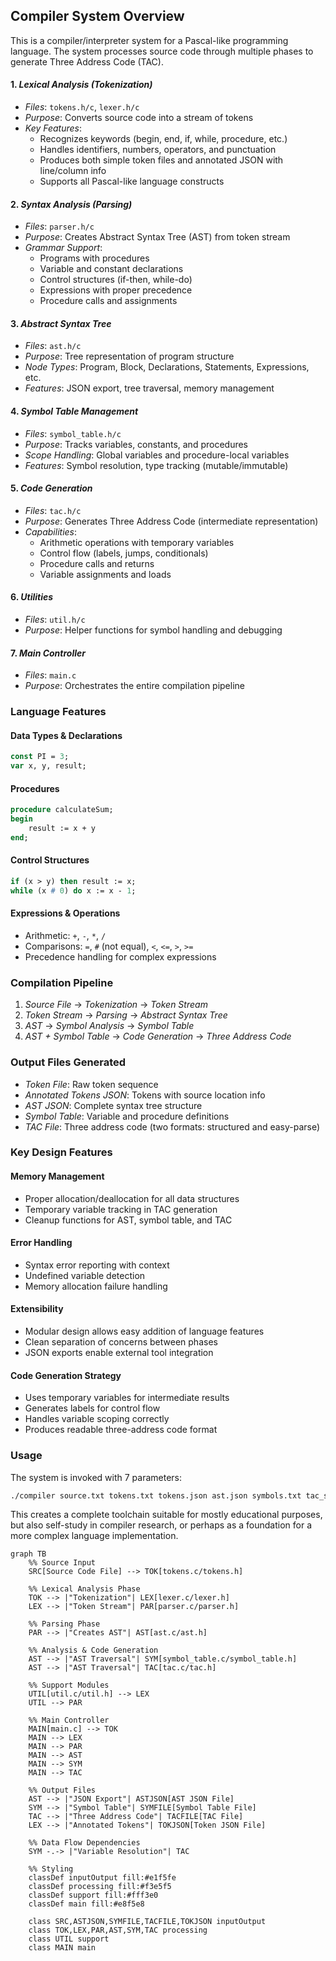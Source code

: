 
## Compiler System Overview

This is a compiler/interpreter system for a Pascal-like programming language.
The system processes source code through multiple phases to generate Three Address Code (TAC).


#### 1. *Lexical Analysis (Tokenization)*
- *Files*: `tokens.h/c`, `lexer.h/c`
- *Purpose*: Converts source code into a stream of tokens
- *Key Features*:
  - Recognizes keywords (begin, end, if, while, procedure, etc.)
  - Handles identifiers, numbers, operators, and punctuation
  - Produces both simple token files and annotated JSON with line/column info
  - Supports all Pascal-like language constructs

#### 2. *Syntax Analysis (Parsing)*
- *Files*: `parser.h/c`
- *Purpose*: Creates Abstract Syntax Tree (AST) from token stream
- *Grammar Support*:
  - Programs with procedures
  - Variable and constant declarations
  - Control structures (if-then, while-do)
  - Expressions with proper precedence
  - Procedure calls and assignments

#### 3. *Abstract Syntax Tree*
- *Files*: `ast.h/c`
- *Purpose*: Tree representation of program structure
- *Node Types*: Program, Block, Declarations, Statements, Expressions, etc.
- *Features*: JSON export, tree traversal, memory management

#### 4. *Symbol Table Management*
- *Files*: `symbol_table.h/c`
- *Purpose*: Tracks variables, constants, and procedures
- *Scope Handling*: Global variables and procedure-local variables
- *Features*: Symbol resolution, type tracking (mutable/immutable)

#### 5. *Code Generation*
- *Files*: `tac.h/c`
- *Purpose*: Generates Three Address Code (intermediate representation)
- *Capabilities*:
  - Arithmetic operations with temporary variables
  - Control flow (labels, jumps, conditionals)
  - Procedure calls and returns
  - Variable assignments and loads


#### 6. *Utilities*
- *Files*: `util.h/c`
- *Purpose*: Helper functions for symbol handling and debugging

#### 7. *Main Controller*
- *Files*: `main.c`
- *Purpose*: Orchestrates the entire compilation pipeline


### Language Features

#### Data Types & Declarations
```pascal
const PI = 3;
var x, y, result;
```

#### Procedures
```pascal
procedure calculateSum;
begin
    result := x + y
end;
```

#### Control Structures
```pascal
if (x > y) then result := x;
while (x # 0) do x := x - 1;
```

#### Expressions & Operations
- Arithmetic: `+`, `-`, `*`, `/`
- Comparisons: `=`, `#` (not equal), `<`, `<=`, `>`, `>=`
- Precedence handling for complex expressions

### Compilation Pipeline

1. *Source File* → *Tokenization* → *Token Stream*
2. *Token Stream* → *Parsing* → *Abstract Syntax Tree*
3. *AST* → *Symbol Analysis* → *Symbol Table*
4. *AST + Symbol Table* → *Code Generation* → *Three Address Code*

### Output Files Generated

- *Token File*: Raw token sequence
- *Annotated Tokens JSON*: Tokens with source location info
- *AST JSON*: Complete syntax tree structure
- *Symbol Table*: Variable and procedure definitions
- *TAC File*: Three address code (two formats: structured and easy-parse)

### Key Design Features

#### Memory Management
- Proper allocation/deallocation for all data structures
- Temporary variable tracking in TAC generation
- Cleanup functions for AST, symbol table, and TAC

#### Error Handling
- Syntax error reporting with context
- Undefined variable detection
- Memory allocation failure handling

#### Extensibility
- Modular design allows easy addition of language features
- Clean separation of concerns between phases
- JSON exports enable external tool integration

#### Code Generation Strategy
- Uses temporary variables for intermediate results
- Generates labels for control flow
- Handles variable scoping correctly
- Produces readable three-address code format


### Usage

The system is invoked with 7 parameters:
```bash
./compiler source.txt tokens.txt tokens.json ast.json symbols.txt tac_structured.txt tac_simple.txt
```

This creates a complete toolchain suitable for mostly educational purposes,
but also self-study in compiler research, or perhaps as a foundation for a
more complex language implementation.


```mermaid
graph TB
    %% Source Input
    SRC[Source Code File] --> TOK[tokens.c/tokens.h]
    
    %% Lexical Analysis Phase
    TOK --> |"Tokenization"| LEX[lexer.c/lexer.h]
    LEX --> |"Token Stream"| PAR[parser.c/parser.h]
    
    %% Parsing Phase
    PAR --> |"Creates AST"| AST[ast.c/ast.h]
    
    %% Analysis & Code Generation
    AST --> |"AST Traversal"| SYM[symbol_table.c/symbol_table.h]
    AST --> |"AST Traversal"| TAC[tac.c/tac.h]
    
    %% Support Modules
    UTIL[util.c/util.h] --> LEX
    UTIL --> PAR
    
    %% Main Controller
    MAIN[main.c] --> TOK
    MAIN --> LEX
    MAIN --> PAR
    MAIN --> AST
    MAIN --> SYM
    MAIN --> TAC
    
    %% Output Files
    AST --> |"JSON Export"| ASTJSON[AST JSON File]
    SYM --> |"Symbol Table"| SYMFILE[Symbol Table File] 
    TAC --> |"Three Address Code"| TACFILE[TAC File]
    LEX --> |"Annotated Tokens"| TOKJSON[Token JSON File]
    
    %% Data Flow Dependencies
    SYM -.-> |"Variable Resolution"| TAC
    
    %% Styling
    classDef inputOutput fill:#e1f5fe
    classDef processing fill:#f3e5f5
    classDef support fill:#fff3e0
    classDef main fill:#e8f5e8
    
    class SRC,ASTJSON,SYMFILE,TACFILE,TOKJSON inputOutput
    class TOK,LEX,PAR,AST,SYM,TAC processing
    class UTIL support
    class MAIN main
```